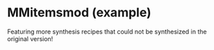 # MMitemsmod (example)
Featuring more synthesis recipes that could not be synthesized in the original version!
